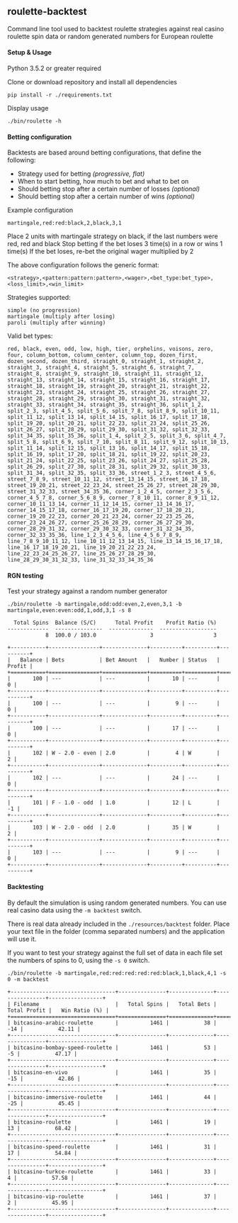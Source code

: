roulette-backtest
------------------

Command line tool used to backtest roulette strategies against
real casino roulette spin data or random generated numbers for European roulette

#### Setup & Usage

Python 3.5.2 or greater required

Clone or download repository and install all dependencies
```
pip install -r ./requirements.txt 
```

Display usage
```
./bin/roulette -h
```

#### Betting configuration

Backtests are based around betting configurations, that define the following:

* Strategy used for betting *(progressive, flat)*
* When to start betting, how much to bet and what to bet on
* Should betting stop after a certain number of losses *(optional)*
* Should betting stop after a certain number of wins *(optional)*

Example configuration
```
martingale,red:red:black,2,black,3,1
```

Place 2 units with martingale strategy on black, if the last numbers were red, red and black
Stop betting if the bet loses 3 time(s) in a row or wins 1 time(s)
If the bet loses, re-bet the original wager multiplied by 2

The above configuration follows the generic format:
```
<strategy>,<pattern:pattern:pattern>,<wager>,<bet_type:bet_type>,<loss_limit>,<win_limit>
```

Strategies supported:
```
simple (no progression)
martingale (multiply after losing)
paroli (multiply after winning)
```

Valid bet types:
```
red, black, even, odd, low, high, tier, orphelins, voisons, zero, four, column_bottom, column_center, column_top, dozen_first, dozen_second, dozen_third, straight_0, straight_1, straight_2, straight_3, straight_4, straight_5, straight_6, straight_7, straight_8, straight_9, straight_10, straight_11, straight_12, straight_13, straight_14, straight_15, straight_16, straight_17, straight_18, straight_19, straight_20, straight_21, straight_22, straight_23, straight_24, straight_25, straight_26, straight_27, straight_28, straight_29, straight_30, straight_31, straight_32, straight_33, straight_34, straight_35, straight_36, split_1_2, split_2_3, split_4_5, split_5_6, split_7_8, split_8_9, split_10_11, split_11_12, split_13_14, split_14_15, split_16_17, split_17_18, split_19_20, split_20_21, split_22_23, split_23_24, split_25_26, split_26_27, split_28_29, split_29_30, split_31_32, split_32_33, split_34_35, split_35_36, split_1_4, split_2_5, split_3_6, split_4_7, split_5_8, split_6_9, split_7_10, split_8_11, split_9_12, split_10_13, split_11_14, split_12_15, split_13_16, split_14_17, split_15_18, split_16_19, split_17_20, split_18_21, split_19_22, split_20_23, split_21_24, split_22_25, split_23_26, split_24_27, split_25_28, split_26_29, split_27_30, split_28_31, split_29_32, split_30_33, split_31_34, split_32_35, split_33_36, street_1_2_3, street_4_5_6, street_7_8_9, street_10_11_12, street_13_14_15, street_16_17_18, street_19_20_21, street_22_23_24, street_25_26_27, street_28_29_30, street_31_32_33, street_34_35_36, corner_1_2_4_5, corner_2_3_5_6, corner_4_5_7_8, corner_5_6_8_9, corner_7_8_10_11, corner_8_9_11_12, corner_10_11_13_14, corner_11_12_14_15, corner_13_14_16_17, corner_14_15_17_18, corner_16_17_19_20, corner_17_18_20_21, corner_19_20_22_23, corner_20_21_23_24, corner_22_23_25_26, corner_23_24_26_27, corner_25_26_28_29, corner_26_27_29_30, corner_28_29_31_32, corner_29_30_32_33, corner_31_32_34_35, corner_32_33_35_36, line_1_2_3_4_5_6, line_4_5_6_7_8_9, line_7_8_9_10_11_12, line_10_11_12_13_14_15, line_13_14_15_16_17_18, line_16_17_18_19_20_21, line_19_20_21_22_23_24, line_22_23_24_25_26_27, line_25_26_27_28_29_30, line_28_29_30_31_32_33, line_31_32_33_34_35_36
```

#### RGN testing

Test your strategy against a random number generator

```
./bin/roulette -b martingale,odd:odd:even,2,even,3,1 -b martingale,even:even:odd,1,odd,3,1 -s 8
```

```
  Total Spins  Balance (S/C)      Total Profit    Profit Ratio (%)
-------------  ---------------  --------------  ------------------
            8  100.0 / 103.0                 3                   3

+-----------+----------------+--------------+----------+----------+----------+
|   Balance | Bets           | Bet Amount   |   Number | Status   |   Profit |
+===========+================+==============+==========+==========+==========+
|       100 | ---            | ---          |       10 | ---      |        0 |
+-----------+----------------+--------------+----------+----------+----------+
|       100 | ---            | ---          |        9 | ---      |        0 |
+-----------+----------------+--------------+----------+----------+----------+
|       100 | ---            | ---          |       17 | ---      |        0 |
+-----------+----------------+--------------+----------+----------+----------+
|       102 | W - 2.0 - even | 2.0          |        4 | W        |        2 |
+-----------+----------------+--------------+----------+----------+----------+
|       102 | ---            | ---          |       24 | ---      |        0 |
+-----------+----------------+--------------+----------+----------+----------+
|       101 | F - 1.0 - odd  | 1.0          |       12 | L        |       -1 |
+-----------+----------------+--------------+----------+----------+----------+
|       103 | W - 2.0 - odd  | 2.0          |       35 | W        |        2 |
+-----------+----------------+--------------+----------+----------+----------+
|       103 | ---            | ---          |        9 | ---      |        0 |
+-----------+----------------+--------------+----------+----------+----------+
```

#### Backtesting

By default the simulation is using random generated numbers.
You can use real casino data using the `-m backtest` switch.

There is real data already included in the `./resources/backtest` folder.
Place your text file in the folder (comma separated numbers) and the application will use it.

If you want to test your strategy against the full set of data in each file
set the numbers of spins to 0, using the `-s 0` switch.

```
./bin/roulette -b martingale,red:red:red:red:red:black,1,black,4,1 -s 0 -m backtest
```

```
+---------------------------------+---------------+--------------+----------------+-----------------+
| Filename                        |   Total Spins |   Total Bets |   Total Profit |   Win Ratio (%) |
+=================================+===============+==============+================+=================+
| bitcasino-arabic-roulette       |          1461 |           38 |            -14 |           42.11 |
+---------------------------------+---------------+--------------+----------------+-----------------+
| bitcasino-bombay-speed-roulette |          1461 |           53 |             -5 |           47.17 |
+---------------------------------+---------------+--------------+----------------+-----------------+
| bitcasino-en-vivo               |          1461 |           35 |            -15 |           42.86 |
+---------------------------------+---------------+--------------+----------------+-----------------+
| bitcasino-immersive-roulette    |          1461 |           44 |            -25 |           45.45 |
+---------------------------------+---------------+--------------+----------------+-----------------+
| bitcasino-roulette              |          1461 |           19 |             13 |           68.42 |
+---------------------------------+---------------+--------------+----------------+-----------------+
| bitcasino-speed-roulette        |          1461 |           31 |             17 |           54.84 |
+---------------------------------+---------------+--------------+----------------+-----------------+
| bitcasino-turkce-roulette       |          1461 |           33 |              4 |           57.58 |
+---------------------------------+---------------+--------------+----------------+-----------------+
| bitcasino-vip-roulette          |          1461 |           37 |              2 |           45.95 |
+---------------------------------+---------------+--------------+----------------+-----------------+
```
